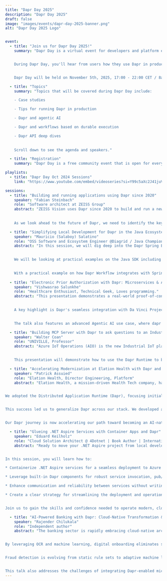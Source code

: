 ```yaml
---
title: "Dapr Day 2025"
description: "Dapr Day 2025"
draft: false
image: "images/events/dapr-day-2025-banner.png"
alt: "Dapr Day 2025 Logo"


event:
  - title: "Join us for Dapr Day 2025!"
    summary: "Dapr Day is a virtual event for developers and platform engineers to learn about Dapr, the distributed application runtime, a graduated CNCF project used by many organizations to build secure and reliable microservices and agentic AI systems.


    During Dapr Day, you'll hear from users how they use Dapr in production and learn from subject matter experts and maintainers how to use the latest Dapr features.


    Dapr Day will be held on November 5th, 2025, 17:00 - 22:00 CET / 8am - 1pm PST."

  - title: "Topics"
    summary: "Topics that will be covered during Dapr Day include:

    - Case studies

    - Tips for running Dapr in production

    - Dapr and agentic AI

    - Dapr and workflows based on durable execution

    - Dapr API deep dives
    
    
    Scroll down to see the agenda and speakers."

  - title: "Registration"
    summary: "Dapr Day is a free community event that is open for everyone. Register using the form below."

playlists:
  - title: "Dapr Day Oct 2024 Sessions"
    link: "https://www.youtube.com/embed/videoseries?si=Y99c5aXc2J41juVo&amp;list=PLcip_LgkYwzsFZ65fIzeOmJBQHwcPQ_gE"

sessions:
  - title: "Building and running applications using Dapr since 2020"
    speaker: "Fabian Steinbach"
    role: "Software architect at ZEISS Group"
    abstract: "ZEISS Vision uses Dapr since 2020 to build and run a new cloud native order fulfillment system. 5 years later it is time to reflect on the journey. What kind of challenges have we faced and what are the learnings? What building blocks are we using and what have we learned using them.
    
    
    As we look ahead to the future of Dapr, we need to identify the key building blocks we want to use to support our continued journey."

  - title: "Simplifying Local Development for Dapr in the Java Ecosystem"
    speaker: "Mauricio (Salaboy) Salatino"
    role: "OSS Software and Ecosystem Engineer @Diagrid / Java Champion / Cloud Native Ambassador" 
    abstract: "In this session, we will dig deep into the Dapr Spring Boot and Quarkus integration, highlighting the importance of simplifying the developer experience when targeting specific communities that are tied to a particular set of tools and frameworks.
    

    We will be looking at practical examples on the Java SDK including the gaps and missing bits that are still on the roadmap.
    

    With a practical example on how Dapr Workflow integrates with Spring AI, this session is designed to give Java developers an overview about how they can start using Dapr with their Spring Boot and Quarkus applications."
  
  - title: "Electronic Prior Authorization with Dapr: Microservices & Agentic AI PoC for the Healthcare Industry"
    speaker: "Vishwasrao Salunkhe"
    role: "Healthcare Enthusiast, Technical Geek, Loves programming."
    abstract: "This presentation demonstrates a real-world proof-of-concept for an electronic prior authorization (e-PA) workflow, built with the dapr. The solution uses microservices for different e-PA stages, leveraging dapr's Pub/Sub and State Management building blocks for orchestration and state persistence. 
    

    A key highlight is Dapr's seamless integration with Da Vinci Project standards—specifically, the Coverage Requirements Discovery (CRD), Documentation Templates and Rules (DTR), and Prior Authorization Support (PAS) implementation guides via CDS Hooks technology. This approach directly aligns with the CMS HTI-4 Rule (CMS-0057-F) to improve e-PA processes.
    

    The talk also features an advanced Agentic AI use case, where dapr agents automate decision-making. Attendees will learn how to use multiple dapr building blocks to create a scalable, standards-compliant solution for complex healthcare workflows, providing a valuable blueprint for developing future-proof applications."

  - title: "Building MCP Server with Dapr to ask questions to an Industrial device with Azure IoT Operations"
    speaker: "Walter Coan"
    role: "UNIVILLE, Professor"
    abstract: "Azure IoT Operations (AIO) is the new Industrial IoT platform from Microsoft Azure, and it's using Dapr as the default way to develop new modules to publish into the AIO Kubernetes device.
    

    This presentation will demonstrate how to use the Dapr Runtime to build an MCP Server, publish it to a Kubernetes cluster running Azure IoT Operations, and query real-state data from an integrated industrial device over the OPC UA protocol."

  - title: "Accelerating Modernization at Elation Health with Dapr and Event-Driven Architecture"
    speaker: "Patrick Assuied"
    role: "Elation Health, Director Engineering, Platform"
    abstract: "Elation Health, a mission-driven Health Tech company, has supported independent Primary Care providers for 15 years with an All-in-One EHR solution, initially built on a monolithic architecture internally branded as \"hippo.\" As the company scaled, the growing complexity of this monolith increasingly hampered the engineering team's ability to rapidly deliver value and innovation. An initial attempt to introduce microservices resulted in a brittle \"distributed monolith\" due to a lack of standardized framework. To address this, the engineering team pivoted to an event-driven architecture (EDA), leveraging Apache Kafka (managed through Confluent) as the communication backbone. This transition, while necessary, introduced new complexity for engineers managing Pub/Sub applications, leading to inconsistent implementations and inadequate guardrails for fault tolerance (e.g., retries, Dead Letter Queues).


We adopted the Distributed Application Runtime (Dapr), focusing initially on its PubSub building block. Dapr provided excellent Kafka support and a standardized, fault-tolerant programming model, especially crucial for our Python/FastAPI ecosystem. By leveraging Dapr’s SDK, we offered engineers an abstraction that felt familiar—similar to the traditional Request/Response model—while automatically enforcing essential resiliency policies.


This success led us to generalize Dapr across our stack. We developed a comprehensive microservices template using copier and integrated it with a Helm chart that automatically provisions and configures relevant Dapr components. This standardization allows engineers to seamlessly adopt Dapr features in seconds and enables the engineering team to roll out fleet-wide component changes in minutes.


Our Dapr journey is now accelerating our path toward becoming an AI-native EHR. The immediate integration of features like Dapr Workflows is instrumental in quickly innovating and building new AI use cases. Dapr has proven to be a critical accelerator, transforming our delivery velocity and empowering our small, mighty team to focus on clinical value rather than infrastructure complexity."

  - title: "Glueing .NET Aspire Services with Container Apps and Dapr"
    speaker: "Eduard Keilholz"
    role: "Cloud Solution Architect @ 4Dotnet | Book Author | International Conference Speaker | Founder of https://spreaview.com"
    abstract: "Ready to move your .NET Aspire project from local development to a production-ready cloud environment? This session provides a practical roadmap for deploying multi-service .NET solutions using Azure Container Apps and Dapr, tackling the common challenges of scaling, inter-service communication, and resilience.


In this session, you will learn how to:

* Containerize .NET Aspire services for a seamless deployment to Azure Container Apps.

* Leverage built-in Dapr components for robust service invocation, pub/sub messaging, and state management.

* Enhance communication and reliability between services without writing complex, boilerplate code.

* Create a clear strategy for streamlining the deployment and operation of your applications on Azure.


Join us to gain the skills and confidence needed to operate modern, cloud-native .NET solutions in production. This session is essential for developers and architects looking to simplify their service landscape and accelerate their deployment pipeline."

  - title: "AI-Powered Banking with Dapr: Cloud-Native Transformation & Fraud Detection"
    speaker: "Rajender Chilukala"
    role: "Independent author"
    abstract: "The banking sector is rapidly embracing cloud-native architectures and intelligent automation to compete with agile fintech innovators. This session explores how Dapr can accelerate digital transformation across three key domains: AI-driven customer onboarding, scalable core banking systems, and real-time fraud detection.


By leveraging OCR and machine learning, digital onboarding eliminates slow, paper-based account opening, while biometric verification ensures both speed and security. Dapr’s distributed application runtime enables modular, event-driven architectures that overcome the rigidity of legacy monoliths, supporting containerized deployments, resilient service-to-service communication, and API-first integration. This shift unlocks continuous operations and seamless scaling for core banking workloads.


Fraud detection is evolving from static rule sets to adaptive machine learning models that continuously learn from transaction streams. Coupled with Dapr’s support for pub/sub messaging and event-driven pipelines, financial institutions can process high-volume, low-latency data to identify anomalies in real time.


This talk also addresses the challenges of integrating Dapr-enabled microservices with established mainframes, meeting diverse regulatory demands, and ensuring data protection. Attendees will gain practical insights into how Dapr empowers banks to deliver elastic scalability, secure customer experiences, and future-ready architectures turning compliance and innovation into complementary forces."
---
```

